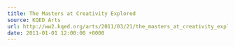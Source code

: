 ```yaml
---
title: The Masters at Creativity Explored
source: KQED Arts
url: http://ww2.kqed.org/arts/2011/03/21/the_masters_at_creativity_explored/
date: 2011-01-01 12:00:00 +0000
---
```

